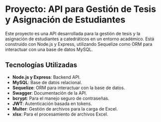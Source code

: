 # Proyecto: API para Gestión de Tesis y Asignación de Estudiantes

Este proyecto es una API desarrollada para la gestión de tesis y la asignación de estudiantes a catedráticos en un entorno académico. Está construido con Node.js y Express, utilizando Sequelize como ORM para interactuar con una base de datos MySQL.

## Tecnologías Utilizadas

- **Node.js y Express**: Backend API.
- **MySQL**: Base de datos relacional.
- **Sequelize**: ORM para interactuar con la base de datos.
- **Swagger**: Documentación de la API.
- **bcrypt**: Para el manejo seguro de contraseñas.
- **JWT**: Autenticación basada en tokens.
- **Multer**: Gestión de archivos para la carga de Excel.
- **xlsx**: Para el procesamiento de archivos Excel.

